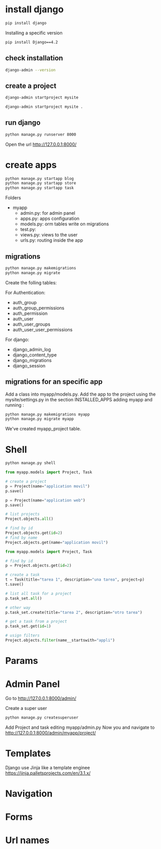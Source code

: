 # install django
```bash
pip install django
```
Installing a specific version

```bash
pip install Django==4.2
```

## check installation
```bash
django-admin --version
```

## create a project
```bash
django-admin startproject mysite
```


```bash
django-admin startproject mysite . 
```

## run django

```bash
python manage.py runserver 8000 
```

Open the url http://127.0.0.1:8000/ 

# create apps

```bash
python manage.py startapp blog
python manage.py startapp store
python manage.py startapp task
```

Folders
 - myapp
    - admin.py: for admin panel
    - apps.py: apps configuration
    - models.py: orm tables  write on migrations
    - test.py: 
    - views.py: views to the user
    - urls.py: routing inside the app

## migrations

```bash
python manage.py makemigrations
python manage.py migrate
```    
Create the folling tables:

For Authentication:
 - auth_group
 - auth_group_permissions
 - auth_permission
 - auth_user
 - auth_user_groups
 - auth_user_user_permissions

For django: 
 - django_admin_log
 - django_content_type
 - django_migrations
 - django_session

 ## migrations for an specific app
Add a class into myapp/models.py.
Add the app to the project using the mysite/settings.py in the section INSTALLED_APPS adding myapp and running :

```bash
python manage.py makemigrations myapp
python manage.py migrate myapp
```    
We've created myapp_project table. 

# Shell

```bash
python manage.py shell
```   

```python
from myapp.models import Project, Task

# create a project
p = Project(name="application movil")
p.save()

p = Project(name="application web")
p.save()

# list projects
Project.objects.all()

# find by id
Project.objects.get(id=2)
# find by name
Project.objects.get(name="application movil")

```   

```python
from myapp.models import Project, Task

# find by id
p = Project.objects.get(id=2)

# create a task
t = Task(title="tarea 1", description="una tarea", project=p)
t.save()

# list all task for a project
p.task_set.all()

# other way
p.task_set.create(title="tarea 2", description="otro tarea")

# get a task from a project
p.task_set.get(id=1)

# usign filters
Project.objects.filter(name__startswith="appli")
```   

# Params


# Admin Panel
Go to  http://127.0.0.1:8000/admin/ 


Create a super user
```bash
python manage.py createsuperuser
```   

Add Project and task editing myapp/admin.py
Now you and navigate to http://127.0.0.1:8000/admin/myapp/project/

# Templates
Django use Jinja like a template enginee https://jinja.palletsprojects.com/en/3.1.x/ 

# Navigation

# Forms

# Url names